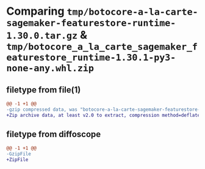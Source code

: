 # Comparing `tmp/botocore-a-la-carte-sagemaker-featurestore-runtime-1.30.0.tar.gz` & `tmp/botocore_a_la_carte_sagemaker_featurestore_runtime-1.30.1-py3-none-any.whl.zip`

## filetype from file(1)

```diff
@@ -1 +1 @@
-gzip compressed data, was "botocore-a-la-carte-sagemaker-featurestore-runtime-1.30.0.tar", last modified: Tue Jul  4 01:45:04 2023, max compression
+Zip archive data, at least v2.0 to extract, compression method=deflate
```

## filetype from diffoscope

```diff
@@ -1 +1 @@
-GzipFile
+ZipFile
```

